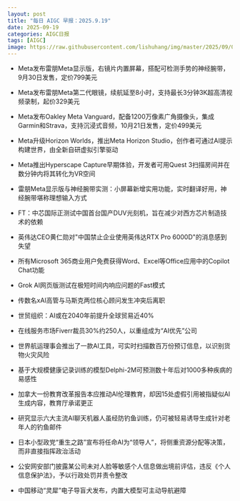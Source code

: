 ```yaml
---
layout: post
title: "每日 AIGC 早报：2025.9.19"
date: 2025-09-19
categories: AIGC日报
tags: [AIGC]
image: https://raw.githubusercontent.com/lishuhang/img/master/2025/09/0919-d.webp
---
```


- Meta发布雷朋Meta显示版，右镜片内置屏幕，搭配可检测手势的神经腕带，9月30日发售，定价799美元

- Meta发布雷朋Meta第二代眼镜，续航延至8小时，支持最长3分钟3K超高清视频录制，起价329美元

- Meta发布Oakley Meta Vanguard，配备1200万像素广角摄像头，集成Garmin和Strava，支持沉浸式音频，10月21日发售，定价499美元

- Meta升级Horizon Worlds，推出Meta Horizon Studio，创作者可通过AI提示构建世界，由全新自研虚拟引擎驱动

- Meta推出Hyperscape Capture早期体验，开发者可用Quest 3扫描房间并在数分钟内将其转化为VR空间

- 雷朋Meta显示版与神经腕带实测：小屏幕新增实用功能，实时翻译好用，神经腕带堪称理想输入方式

- FT：中芯国际正测试中国首台国产DUV光刻机，旨在减少对西方芯片制造技术的依赖

- 英伟达CEO黄仁勋对"中国禁止企业使用英伟达RTX Pro 6000D"的消息感到失望

- 所有Microsoft 365商业用户免费获得Word、Excel等Office应用中的Copilot Chat功能

- Grok AI网页版测试在极短时间内响应问题的Fast模式

- 传数名xAI高管与马斯克两位核心顾问发生冲突后离职

- 世贸组织：AI或在2040年前提升全球贸易近40%

- 在线服务市场Fiverr裁员30%约250人，以重组成为“AI优先”公司

- 世界航运理事会推出了一款AI工具，可实时扫描数百万份预订信息，以识别货物火灾风险

- 基于大规模健康记录训练的模型Delphi-2M可预测数十年后对1000多种疾病的易感性

- 加拿大一份教育改革报告本应推动AI伦理教育，却因15处虚假引用被指疑似AI生成内容，教育厅承诺更正

- 研究显示六大主流AI聊天机器人虽经防钓鱼训练，仍可被轻易诱导生成针对老年人的钓鱼邮件

- 日本小型政党“重生之路”宣布将任命AI为“领导人”，将侧重资源分配等决策，而非直接指挥政治活动

- 公安网安部门披露某公司未对人脸等敏感个人信息做出境前评估，违反《个人信息保护法》，予以行政处罚并责令整改

- 中国移动“灵犀”电子导盲犬发布，内置大模型可主动导航避障